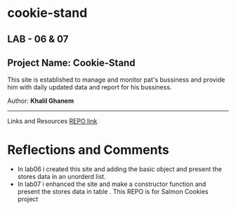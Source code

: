 # cookie-stand
## LAB - 06 & 07
## Project Name: Cookie-Stand
This site is established to manage and monitor pat's bussiness and provide him with daily updated data and report for his bussiness.

Author: **Khalil Ghanem**

*** 
Links and Resources
[REPO link](https://github.com/KhalilGhanem/cookie-stand)

# Reflections and Comments
* In lab06 i created this site and adding the basic object and present the stores data in an unorderd list.
* In lab07 i enhanced the site and make a constructor function and present the stores data in table .
This REPO is for Salmon Cookies project

